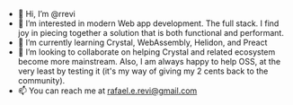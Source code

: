 - 👋 Hi, I’m @rrevi
- 👀 I’m interested in modern Web app development. The full stack. I find joy in piecing together a solution that is both functional and performant.
- 🌱 I’m currently learning Crystal, WebAssembly, Helidon, and Preact
- 💞️ I’m looking to collaborate on helping Crystal and related ecosystem become more mainstream. Also, I am always happy to help OSS, at the very least by testing it (it's my way of giving my 2 cents back to the community).
- 📫 You can reach me at rafael.e.revi@gmail.com

<!---
rrevi/rrevi is a ✨ special ✨ repository because its `README.md` (this file) appears on your GitHub profile.
You can click the Preview link to take a look at your changes.
--->
